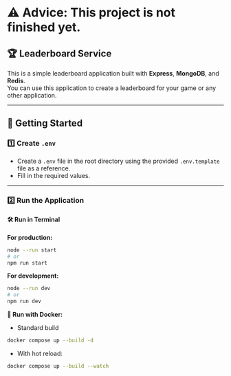 # ⚠️ Advice: This project is not finished yet.

## 🏆 Leaderboard Service

This is a simple leaderboard application built with **Express**, **MongoDB**, and **Redis**.  
You can use this application to create a leaderboard for your game or any other application.

---

## 🚀 Getting Started

### 1️⃣ Create `.env`

- Create a `.env` file in the root directory using the provided `.env.template` file as a reference.
- Fill in the required values.

---

### 2️⃣ Run the Application

#### 🛠️ Run in Terminal

**For production:**

```bash
node --run start
# or
npm run start
```

**For development:**

```bash
node --run dev
# or
npm run dev
```

**🐳 Run with Docker:**

- Standard build

```bash
docker compose up --build -d
```

- With hot reload:

```bash
docker compose up --build --watch
```
